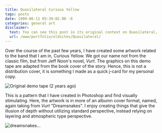 ```yaml
---
title: Quasilateral Curious Yellow
tags: posts
date: 1999-06-11 05:39:02.00 -8
categories: general art
disclaimer:
  text: You can see this post in its original context on Quasilateral, an very early website of mine.
  url: /www/portfolio/oldsites/Quasilateral/
---
```


Over the course of the past few years, I have created some artwork related to the band that I am in, Curious Yellow. We got our name not from the classic film, but from Jeff Noon's novel, _Vurt_. The graphics on this demo tape are adapted from the book cover of the story. Hence, this is not a distribution cover, it is something I made as a quick j-card for my personal copy.

![Original demo tape \(2 years ago\)](/images/cydem.GIF)

This is a pattern that I have created in Photoshop and find visually stimulating. Here, the artwork is in more of an albumn cover format, named, again taking from _Vurt_ "Dreamsnakes". I enjoy creating things that give the illusion of depth without utilizing standard perspective, instead relying on layering and atmospheric type perspective.

![dreamsnakes...](/images/dream.gif)
